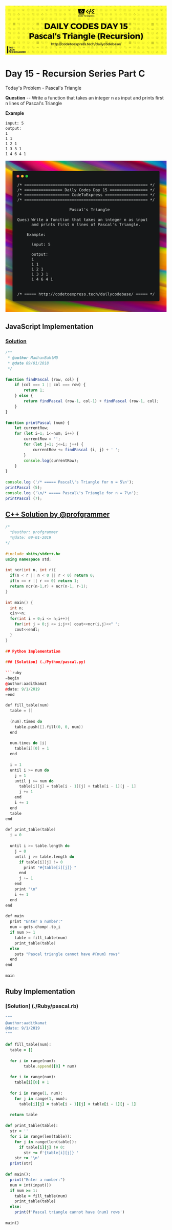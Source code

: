 ![cover](./cover.png)

# Day 15 - Recursion Series Part C

Today's Problem - Pascal's Triangle

**Question** -- Write a function that takes an integer n as input and prints first n lines of Pascal's Triangle

**Example**

```
input: 5
output:
1  
1 1 
1 2 1 
1 3 3 1 
1 4 6 4 1 
```

![ques](./ques.png)

## JavaScript Implementation

### [Solution](./JavaScript/pascal_MadhavBahlMD)

```js
/**
 * @author MadhavBahlMD
 * @date 09/01/2018
 */

function findPascal (row, col) {
    if (col === 1 || col === row) {
        return 1;
    } else {
        return findPascal (row-1, col-1) + findPascal (row-1, col);
    }
}

function printPascal (num) {
    let currentRow;
    for (let i=1; i<=num; i++) {
        currentRow = '';
        for (let j=1; j<=i; j++) {
            currentRow += findPascal (i, j) + ' ';
        }
        console.log(currentRow);
    }    
}

console.log ('/* ===== Pascal\'s Triangle for n = 5\n');
printPascal (5);
console.log ('\n/* ===== Pascal\'s Triangle for n = 7\n');
printPascal (7);
```


## [C++ Solution by @profgrammer](./C++/profgrammer_pascal.cpp)
```cpp
/*
  *@author: profgrammer
  *@date: 09-01-2019
*/

#include <bits/stdc++.h>
using namespace std;

int ncr(int n, int r){
  if(n < r || n < 0 || r < 0) return 0;
  if(n == r || r == 0) return 1;
  return ncr(n-1,r) + ncr(n-1, r-1);
}

int main() {
  int n;
  cin>>n;
  for(int i = 0;i <= n;i++){
    for(int j = 0;j <= i;j++) cout<<ncr(i,j)<<" ";
    cout<<endl;
  }
}

## Python Implementation

### [Solution] (./Python/pascal.py)

```ruby
=begin
@author:aaditkamat
@date: 9/1/2019
=end

def fill_table(num)
  table = []

  (num).times do
    table.push([].fill(0, 0, num))
  end

  num.times do |i|
    table[i][0] = 1
  end

  i = 1
  until i >= num do
    j = 1
    until j >= num do
      table[i][j] = table[i - 1][j] + table[i - 1][j - 1]
      j += 1
    end
    i += 1
  end
  table
end

def print_table(table)
  i = 0

  until i >= table.length do
    j = 0
    until j >= table.length do
      if table[i][j] != 0
        print "#{table[i][j]} "
      end
      j += 1
    end
    print "\n"
    i += 1
  end
end

def main
  print "Enter a number:"
  num = gets.chomp!.to_i
  if num >= 1
    table = fill_table(num)
    print_table(table)
  else
    puts "Pascal triangle cannot have #{num} rows"
  end
end

main
```

## Ruby Implementation

### [Solution] (./Ruby/pascal.rb)

```ruby
"""
@author:aaditkamat
@date: 9/1/2019
"""

def fill_table(num):
  table = []

  for i in range(num):
        table.append([0] * num)

  for i in range(num):
    table[i][0] = 1

  for i in range(1, num):
    for j in range(1, num):
      table[i][j] = table[i - 1][j] + table[i - 1][j - 1]

  return table

def print_table(table):
  str = ''
  for i in range(len(table)):
    for j in range(len(table)):
      if table[i][j] != 0:
        str += f'{table[i][j]} '
    str += '\n'
  print(str)

def main():
  print("Enter a number:")
  num = int(input())
  if num >= 1:
    table = fill_table(num)
    print_table(table)
  else:
    print(f'Pascal triangle cannot have {num} rows')

main()

```